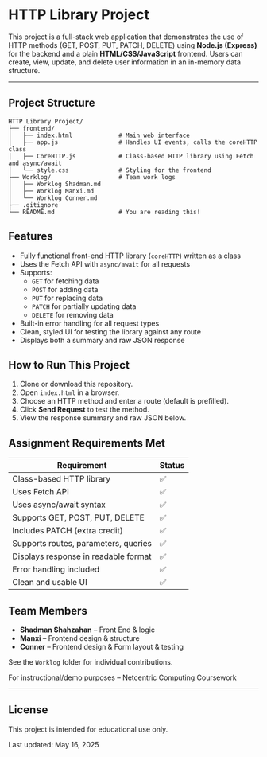 # HTTP Library Project

This project is a full-stack web application that demonstrates the use of HTTP methods (GET, POST, PUT, PATCH, DELETE) using **Node.js (Express)** for the backend and a plain **HTML/CSS/JavaScript** frontend. Users can create, view, update, and delete user information in an in-memory data structure.

---

## Project Structure

```
HTTP Library Project/
├── frontend/
│   ├── index.html             # Main web interface
│   ├── app.js                 # Handles UI events, calls the coreHTTP class
│   ├── CoreHTTP.js            # Class-based HTTP library using Fetch and async/await
│   └── style.css              # Styling for the frontend
├── Worklog/                   # Team work logs
│   ├── Worklog Shadman.md
│   ├── Worklog Manxi.md
│   └── Worklog Conner.md
├── .gitignore
└── README.md                  # You are reading this!
```
## Features

- Fully functional front-end HTTP library (`coreHTTP`) written as a class
- Uses the Fetch API with `async/await` for all requests
- Supports:
  - `GET` for fetching data
  - `POST` for adding data
  - `PUT` for replacing data
  - `PATCH` for partially updating data
  - `DELETE` for removing data
- Built-in error handling for all request types
- Clean, styled UI for testing the library against any route
- Displays both a summary and raw JSON response


## How to Run This Project

1. Clone or download this repository.
2. Open `index.html` in a browser.
3. Choose an HTTP method and enter a route (default is prefilled).
4. Click **Send Request** to test the method.
5. View the response summary and raw JSON below.

## Assignment Requirements Met

| Requirement                             | Status  |
|----------------------------------------|---------|
| Class-based HTTP library               | ✅       |
| Uses Fetch API                         | ✅       |
| Uses async/await syntax                | ✅       |
| Supports GET, POST, PUT, DELETE        | ✅       |
| Includes PATCH (extra credit)          | ✅       |
| Supports routes, parameters, queries   | ✅       |
| Displays response in readable format   | ✅       |
| Error handling included                | ✅       |
| Clean and usable UI                    | ✅       |


## Team Members

- **Shadman Shahzahan** – Front End & logic
- **Manxi** – Frontend design & structure
- **Conner** – Frontend design & Form layout & testing

See the `Worklog` folder for individual contributions.

For instructional/demo purposes – Netcentric Computing Coursework

---

## License

This project is intended for educational use only.

Last updated: May 16, 2025
